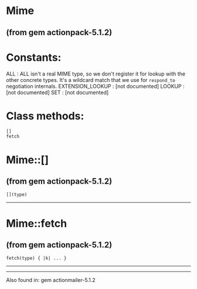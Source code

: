 # Mime

(from gem actionpack-5.1.2)
---
# Constants:

ALL
:   ALL isn't a real MIME type, so we don't register it for lookup with the
    other concrete types. It's a wildcard match that we use for `respond_to`
    negotiation internals.
EXTENSION_LOOKUP
:   [not documented]
LOOKUP
:   [not documented]
SET
:   [not documented]


# Class methods:

    []
    fetch

# Mime::[]

(from gem actionpack-5.1.2)
---
    [](type)

---


# Mime::fetch

(from gem actionpack-5.1.2)
---
    fetch(type) { |k| ... }

---


---
Also found in:
    gem actionmailer-5.1.2

